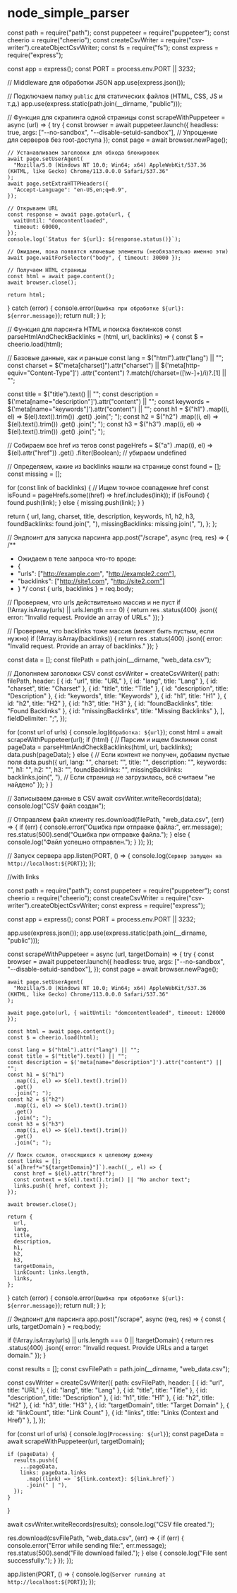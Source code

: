 # node_simple_parser

const path = require("path");
const puppeteer = require("puppeteer");
const cheerio = require("cheerio");
const createCsvWriter = require("csv-writer").createObjectCsvWriter;
const fs = require("fs");
const express = require("express");

const app = express();
const PORT = process.env.PORT || 3232;

// Middleware для обработки JSON
app.use(express.json());

// Подключаем папку `public` для статических файлов (HTML, CSS, JS и т.д.)
app.use(express.static(path.join(\_\_dirname, "public")));

// Функция для скрапинга одной страницы
const scrapeWithPuppeteer = async (url) => {
try {
const browser = await puppeteer.launch({
headless: true,
args: ["--no-sandbox", "--disable-setuid-sandbox"], // Упрощение для серверов без root-доступа
});
const page = await browser.newPage();

    // Устанавливаем заголовки для обхода блокировок
    await page.setUserAgent(
      "Mozilla/5.0 (Windows NT 10.0; Win64; x64) AppleWebKit/537.36 (KHTML, like Gecko) Chrome/113.0.0.0 Safari/537.36"
    );
    await page.setExtraHTTPHeaders({
      "Accept-Language": "en-US,en;q=0.9",
    });

    // Открываем URL
    const response = await page.goto(url, {
      waitUntil: "domcontentloaded",
      timeout: 60000,
    });
    console.log(`Status for ${url}: ${response.status()}`);

    // Ожидаем, пока появятся ключевые элементы (необязательно именно эти)
    await page.waitForSelector("body", { timeout: 30000 });

    // Получаем HTML страницы
    const html = await page.content();
    await browser.close();

    return html;

} catch (error) {
console.error(`Ошибка при обработке ${url}: ${error.message}`);
return null;
}
};

// Функция для парсинга HTML и поиска бэклинков
const parseHtmlAndCheckBacklinks = (html, url, backlinks) => {
const $ = cheerio.load(html);

// Базовые данные, как и раньше
const lang = $("html").attr("lang") || "";
const charset =
$("meta[charset]").attr("charset") ||
$('meta[http-equiv="Content-Type"]')
.attr("content")
?.match(/charset=([\w-]+)/i)?.[1] ||
"";

const title = $("title").text() || "";
const description = $('meta[name="description"]').attr("content") || "";
const keywords = $('meta[name="keywords"]').attr("content") || "";
const h1 = $("h1")
.map((i, el) => $(el).text().trim())
.get()
.join("; ");
const h2 = $("h2")
.map((i, el) => $(el).text().trim())
.get()
.join("; ");
const h3 = $("h3")
.map((i, el) => $(el).text().trim())
.get()
.join("; ");

// Собираем все href из тегов <a>
const pageHrefs = $("a")
.map((i, el) => $(el).attr("href"))
.get()
.filter(Boolean); // убираем undefined

// Определяем, какие из backlinks нашли на странице
const found = [];
const missing = [];

for (const link of backlinks) {
// Ищем точное совпадение href
const isFound = pageHrefs.some((href) => href.includes(link));
if (isFound) {
found.push(link);
} else {
missing.push(link);
}
}

return {
url,
lang,
charset,
title,
description,
keywords,
h1,
h2,
h3,
foundBacklinks: found.join(", "),
missingBacklinks: missing.join(", "),
};
};

// Эндпоинт для запуска парсинга
app.post("/scrape", async (req, res) => {
/\*\*

- Ожидаем в теле запроса что-то вроде:
- {
- "urls": ["http://example.com", "http://example2.com"],
- "backlinks": ["http://site1.com", "http://site2.com"]
- }
  \*/
  const { urls, backlinks } = req.body;

// Проверяем, что urls действительно массив и не пуст
if (!Array.isArray(urls) || urls.length === 0) {
return res
.status(400)
.json({ error: "Invalid request. Provide an array of URLs." });
}

// Проверяем, что backlinks тоже массив (может быть пустым, если нужно)
if (!Array.isArray(backlinks)) {
return res
.status(400)
.json({ error: "Invalid request. Provide an array of backlinks." });
}

const data = [];
const filePath = path.join(\_\_dirname, "web_data.csv");

// Дополняем заголовки CSV
const csvWriter = createCsvWriter({
path: filePath,
header: [
{ id: "url", title: "URL" },
{ id: "lang", title: "Lang" },
{ id: "charset", title: "Charset" },
{ id: "title", title: "Title" },
{ id: "description", title: "Description" },
{ id: "keywords", title: "Keywords" },
{ id: "h1", title: "H1" },
{ id: "h2", title: "H2" },
{ id: "h3", title: "H3" },
{ id: "foundBacklinks", title: "Found Backlinks" },
{ id: "missingBacklinks", title: "Missing Backlinks" },
],
fieldDelimiter: ";",
});

for (const url of urls) {
console.log(`Обработка: ${url}`);
const html = await scrapeWithPuppeteer(url);
if (html) {
// Парсим и ищем бэклинки
const pageData = parseHtmlAndCheckBacklinks(html, url, backlinks);
data.push(pageData);
} else {
// Если контент не получен, добавим пустые поля
data.push({
url,
lang: "",
charset: "",
title: "",
description: "",
keywords: "",
h1: "",
h2: "",
h3: "",
foundBacklinks: "",
missingBacklinks: backlinks.join(", "), // Если страница не загрузилась, всё считаем "не найдено"
});
}
}

// Записываем данные в CSV
await csvWriter.writeRecords(data);
console.log("CSV файл создан");

// Отправляем файл клиенту
res.download(filePath, "web_data.csv", (err) => {
if (err) {
console.error("Ошибка при отправке файла:", err.message);
res.status(500).send("Ошибка при отправке файла.");
} else {
console.log("Файл успешно отправлен.");
}
});
});

// Запуск сервера
app.listen(PORT, () => {
console.log(`Сервер запущен на http://localhost:${PORT}`);
});

//with links

const path = require("path");
const puppeteer = require("puppeteer");
const cheerio = require("cheerio");
const createCsvWriter = require("csv-writer").createObjectCsvWriter;
const express = require("express");

const app = express();
const PORT = process.env.PORT || 3232;

app.use(express.json());
app.use(express.static(path.join(\_\_dirname, "public")));

const scrapeWithPuppeteer = async (url, targetDomain) => {
try {
const browser = await puppeteer.launch({
headless: true,
args: ["--no-sandbox", "--disable-setuid-sandbox"],
});
const page = await browser.newPage();

    await page.setUserAgent(
      "Mozilla/5.0 (Windows NT 10.0; Win64; x64) AppleWebKit/537.36 (KHTML, like Gecko) Chrome/113.0.0.0 Safari/537.36"
    );

    await page.goto(url, { waitUntil: "domcontentloaded", timeout: 120000 });

    const html = await page.content();
    const $ = cheerio.load(html);

    const lang = $("html").attr("lang") || "";
    const title = $("title").text() || "";
    const description = $('meta[name="description"]').attr("content") || "";
    const h1 = $("h1")
      .map((i, el) => $(el).text().trim())
      .get()
      .join("; ");
    const h2 = $("h2")
      .map((i, el) => $(el).text().trim())
      .get()
      .join("; ");
    const h3 = $("h3")
      .map((i, el) => $(el).text().trim())
      .get()
      .join("; ");

    // Поиск ссылок, относящихся к целевому домену
    const links = [];
    $(`a[href*="${targetDomain}"]`).each((_, el) => {
      const href = $(el).attr("href");
      const context = $(el).text().trim() || "No anchor text";
      links.push({ href, context });
    });

    await browser.close();

    return {
      url,
      lang,
      title,
      description,
      h1,
      h2,
      h3,
      targetDomain,
      linkCount: links.length,
      links,
    };

} catch (error) {
console.error(`Ошибка при обработке ${url}: ${error.message}`);
return null;
}
};

// Эндпоинт для парсинга
app.post("/scrape", async (req, res) => {
const { urls, targetDomain } = req.body;

if (!Array.isArray(urls) || urls.length === 0 || !targetDomain) {
return res
.status(400)
.json({ error: "Invalid request. Provide URLs and a target domain." });
}

const results = [];
const csvFilePath = path.join(\_\_dirname, "web_data.csv");

const csvWriter = createCsvWriter({
path: csvFilePath,
header: [
{ id: "url", title: "URL" },
{ id: "lang", title: "Lang" },
{ id: "title", title: "Title" },
{ id: "description", title: "Description" },
{ id: "h1", title: "H1" },
{ id: "h2", title: "H2" },
{ id: "h3", title: "H3" },
{ id: "targetDomain", title: "Target Domain" },
{ id: "linkCount", title: "Link Count" },
{ id: "links", title: "Links (Context and Href)" },
],
});

for (const url of urls) {
console.log(`Processing: ${url}`);
const pageData = await scrapeWithPuppeteer(url, targetDomain);

    if (pageData) {
      results.push({
        ...pageData,
        links: pageData.links
          .map((link) => `${link.context}: ${link.href}`)
          .join(" | "),
      });
    }

}

await csvWriter.writeRecords(results);
console.log("CSV file created.");

res.download(csvFilePath, "web_data.csv", (err) => {
if (err) {
console.error("Error while sending file:", err.message);
res.status(500).send("File download failed.");
} else {
console.log("File sent successfully.");
}
});
});

app.listen(PORT, () => {
console.log(`Server running at http://localhost:${PORT}`);
});

